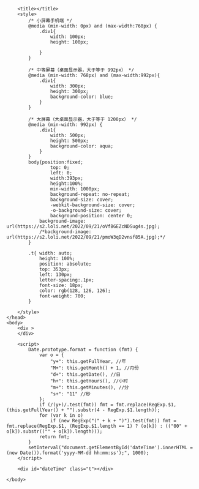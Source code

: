 <!DOCTYPE html>
<html>
	<head>
		<meta charset="utf-8" />
		<meta name="viewport" content="width=device-width,initial-scale=1.0,user-scalable=0">
        
		<title></title>
		<style>
			/* 小屏幕手机端 */
			@media (min-width: 0px) and (max-width:768px) {
				.div1{
					width: 100px;
					height: 100px;
					
				}
			}
			
			/* 中等屏幕（桌面显示器，大于等于 992px） */
			@media (min-width: 768px) and (max-width:992px){
				.div1{
					width: 300px;
					height: 300px;
					background-color: blue;
				}
			}
			
			/* 大屏幕（大桌面显示器，大于等于 1200px） */
			@media (min-width: 992px) {
				.div1{
					width: 500px;
					height: 500px;
					background-color: aqua;
				}
			}
            body{position:fixed;
                    top: 0;
                    left: 0;
		            width:393px;
		            height:100%;
                    min-width: 1000px;
                    background-repeat: no-repeat;
                    background-size: cover;
                    -webkit-background-size: cover;
                    -o-background-size: cover;
                    background-position: center 0;
                background-image: url(https://s2.loli.net/2022/09/21/oVfBGEZcNDSug4s.jpg);
                /*background-image: url(https://s2.loli.net/2022/09/21/pmoW3qD2vnsf85A.jpg);*/
            }
          
            .t{ width: auto;
                height: 100%;
                position: absolute;
                top: 353px;
                left: 130px;
                letter-spacing:.1px;
                font-size: 18px;
                color: rgb(128, 126, 126);
                font-weight: 700;
            }
            
		</style>
	</head>
	<body>
		<div >   
        </div>
		
        <script>
            Date.prototype.format = function (fmt) {
                var o = {
                    "y+": this.getFullYear, //年
                    "M+": this.getMonth() + 1, //月份
                    "d+": this.getDate(), //日
                    "h+": this.getHours(), //小时
                    "m+": this.getMinutes(), //分
                    "s+": "11" //秒
                };
                if (/(y+)/.test(fmt)) fmt = fmt.replace(RegExp.$1, (this.getFullYear() + "").substr(4 - RegExp.$1.length));
                for (var k in o)
                    if (new RegExp("(" + k + ")").test(fmt)) fmt = fmt.replace(RegExp.$1, (RegExp.$1.length == 1) ? (o[k]) : (("00" + o[k]).substr(("" + o[k]).length)));
                return fmt;
            }
            setInterval("document.getElementById('dateTime').innerHTML = (new Date()).format('yyyy-MM-dd hh:mm:ss');", 1000);
        </script>
     
        <div id="dateTime" class="t"></div>
    
	</body>
</html>